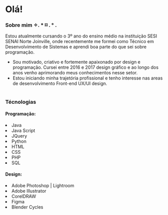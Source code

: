 # Olá!
### Sobre mim ✧. * ⌑ . ° .
Estou atualmente cursando o 3º ano do ensino médio na instituição SESI SENAI Norte Joinville, onde recentemente me formei como Técnico em Desenvolvimento de Sistemas e aprendi boa parte do que sei sobre programação.

- Sou motivado, criativo e fortemente apaixonado por design e programação. Cursei entre 2016 e 2017 design gráfico e ao longo dos anos venho aprimorando meus conhecimentos 	nesse setor.
- Estou iniciando minha trajetória profissional e tenho interesse nas areas de desenvolvimento Front-end UX/UI design.
#
### Técnologias
#### Programação:
<la>
  <li>Java</li>
  <li>Java Script</li>
  <li>JQuery</li>
  <li>Python</li>
  <li>HTML</li>
  <li>CSS</li>
  <li>PHP</li>
  <li>SQL</li>
</la>

#### Design:
<la>
  <li>Adobe Photoshop | Lightroom</li>
  <li>Adobe Illustrator</li>
  <li>CorelDRAW</li>
  <li>Figma</li>
  <li>Blender Cycles</li>
</la>
